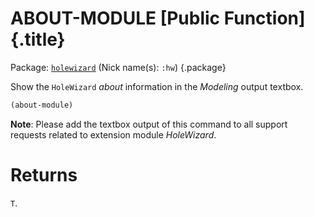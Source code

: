 # ABOUT-MODULE [Public Function] {.title}

Package: [`holewizard`](HOLEWIZARD.pkg.md) (Nick name(s): `:hw`) {.package}

Show the `HoleWizard` _about_ information in the _Modeling_
output textbox.

~~~lisp
(about-module)
~~~

**Note**: Please add the textbox output of this command to all support requests
related to extension module _HoleWizard_.

# Returns

`T`.
